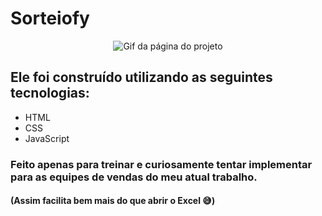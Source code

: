 # Sorteiofy


<p align="center">
    <img src="https://user-images.githubusercontent.com/115377424/215302820-5b86f882-4449-4c07-b918-22c4c2587e67.gif" alt="Gif da página do projeto">
</p>

## Ele foi construído utilizando as seguintes tecnologias:

* HTML
* CSS
* JavaScript

### Feito apenas para treinar e curiosamente tentar implementar para as equipes de vendas do meu atual trabalho. 

#### (Assim facilita bem mais do que abrir o Excel 😅)
